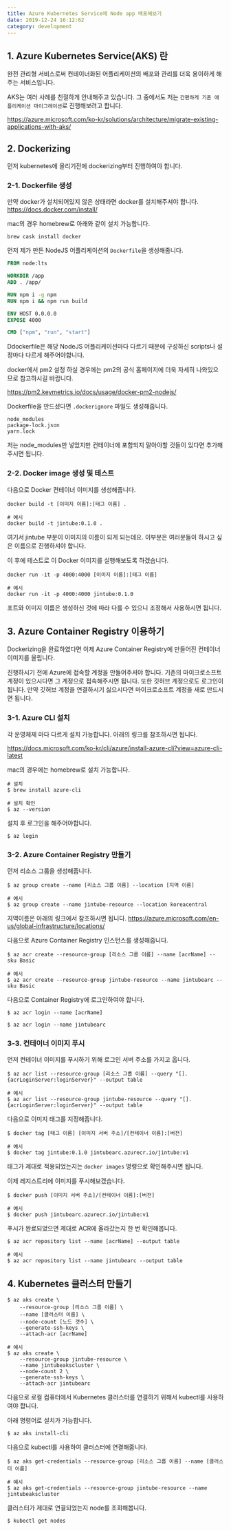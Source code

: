 ```yaml
---
title: Azure Kubernetes Service에 Node app 배포해보기
date: 2019-12-24 16:12:62
category: development
---
```


## 1. Azure Kubernetes Service(AKS) 란

완전 관리형 서비스로써 컨테이너화된 어플리케이션의 배포와 관리를 더욱 용이하게 해주는 서비스입니다.

AKS는 여러 사례를 친절하게 안내해주고 있습니다.
그 중에서도 저는 `간편하게 기존 애플리케이션 마이그레이션`로 진행해보려고 합니다.

https://azure.microsoft.com/ko-kr/solutions/architecture/migrate-existing-applications-with-aks/

## 2. Dockerizing

먼저 kubernetes에 올리기전에 dockerizing부터 진행하여야 합니다.

### 2-1. Dockerfile 생성

만약 docker가 설치되어있지 않은 상태라면 docker를 설치해주셔야 합니다.
https://docs.docker.com/install/

mac의 경우 homebrew로 아래와 같이 설치 가능합니다.

```shell
brew cask install docker
```

먼저 제가 만든 NodeJS 어플리케이션의 `Dockerfile`을 생성해줍니다.

```Dockerfile
FROM node:lts

WORKDIR /app
ADD . /app/

RUN npm i -g npm
RUN npm i && npm run build

ENV HOST 0.0.0.0
EXPOSE 4000

CMD ["npm", "run", "start"]
```

Ddockerfile은 해당 NodeJS 어플리케이션마다 다르기 때문에 구성하신 scripts나 설정마다 다르게 해주어야합니다.

docker에서 pm2 설정 하실 경우에는 pm2의 공식 홈페이지에 더욱 자세히 나와있으므로 참고하시길 바랍니다.

https://pm2.keymetrics.io/docs/usage/docker-pm2-nodejs/

Dockerfile을 만드셨다면 `.dockerignore` 파일도 생성해줍니다.

```
node_modules
package-lock.json
yarn.lock
```

저는 node_modules만 넣었지만 컨테이너에 포함되지 말아야할 것들이 있다면 추가해주시면 됩니다.

### 2-2. Docker image 생성 및 테스트

다음으로 Docker 컨테이너 이미지를 생성해줍니다.

```shell
docker build -t [이미지 이름]:[태그 이름] .

# 예시
docker build -t jintube:0.1.0 .
```

여기서 jintube 부분이 이미지의 이름이 되게 되는데요.
이부분은 여러분들이 하시고 싶은 이름으로 진행하셔야 합니다.

이 후에 테스트로 이 Docker 이미지를 실행해보도록 하겠습니다.

```shell
docker run -it -p 4000:4000 [이미지 이름]:[태그 이름]

# 예시
docker run -it -p 4000:4000 jintube:0.1.0
```

포트와 이미지 이름은 생성하신 것에 따라 다를 수 있으니 조정해서 사용하시면 됩니다.

## 3. Azure Container Registry 이용하기

Dockerizing을 완료하였다면 이제 Azure Container Registry에 만들어진 컨테이너 이미지를 올립니다.

진행하시기 전에 Azure에 접속할 계정을 만들어주셔야 합니다.
기존의 마이크로소프트 계정이 있으시다면 그 계정으로 접속해주시면 됩니다.
또한 깃허브 계정으로도 로그인이 됩니다.
만약 깃허브 계정을 연결하시기 싫으시다면 마이크로소프트 계정을 새로 만드시면 됩니다.

### 3-1. Azure CLI 설치

각 운영체제 마다 다르게 설치 가능합니다.
아래의 링크를 참조하시면 됩니다.

https://docs.microsoft.com/ko-kr/cli/azure/install-azure-cli?view=azure-cli-latest

mac의 경우에는 homebrew로 설치 가능합니다.

```shell
# 설치
$ brew install azure-cli

# 설치 확인
$ az --version
```

설치 후 로그인을 해주어야합니다.

```shell
$ az login
```

### 3-2. Azure Container Registry 만들기

먼저 리소스 그룹을 생성해줍니다.

```shell
$ az group create --name [리소스 그룹 이름] --location [지역 이름]

# 예시
$ az group create --name jintube-resource --location koreacentral
```

지역이름은 아래의 링크에서 참조하시면 됩니다.
https://azure.microsoft.com/en-us/global-infrastructure/locations/

다음으로 Azure Container Registry 인스턴스를 생성해줍니다.

```shell
$ az acr create --resource-group [리소스 그룹 이름] --name [acrName] --sku Basic

# 예시
$ az acr create --resource-group jintube-resource --name jintubearc --sku Basic
```

다음으로 Container Registry에 로그인하여야 합니다.

```shell
$ az acr login --name [acrName]

$ az acr login --name jintubearc
```

### 3-3. 컨테이너 이미지 푸시

먼저 컨테이너 이미지를 푸시하기 위해 로그인 서버 주소를 가지고 옵니다.

```shell
$ az acr list --resource-group [리소스 그룹 이름] --query "[].{acrLoginServer:loginServer}" --output table

# 예시
$ az acr list --resource-group jintube-resource --query "[].{acrLoginServer:loginServer}" --output table
```

다음으로 이미지 태그를 지정해줍니다.

```shell
$ docker tag [태그 이름] [이미지 서버 주소]/[컨테이너 이름]:[버전]

# 예시
$ docker tag jintube:0.1.0 jintubearc.azurecr.io/jintube:v1
```

태그가 제대로 적용되었는지는 `docker images` 명령으로 확인해주시면 됩니다.

이제 레지스트리에 이미지를 푸시해보겠습니다.

```shell
$ docker push [이미지 서버 주소]/[컨테이너 이름]:[버전]

# 예시
$ docker push jintubearc.azurecr.io/jintube:v1
```

푸시가 완료되었으면 제대로 ACR에 올라갔는지 한 번 확인해봅니다.

```shell
$ az acr repository list --name [acrName] --output table

# 예시
$ az acr repository list --name jintubearc --output table
```

## 4. Kubernetes 클러스터 만들기

```shell
$ az aks create \
    --resource-group [리소스 그룹 이름] \
    --name [클러스터 이름] \
    --node-count [노드 갯수] \
    --generate-ssh-keys \
    --attach-acr [acrName]

# 예시
$ az aks create \
    --resource-group jintube-resource \
    --name jintubeakscluster \
    --node-count 2 \
    --generate-ssh-keys \
    --attach-acr jintubearc
```

다음으로 로컬 컴퓨터에서 Kubernetes 클러스터를 연결하기 위해서 kubectl를 사용하여야 합니다.

아래 명령어로 설치가 가능합니다.

```shell
$ az aks install-cli
```

다음으로 kubectl를 사용하여 클러스터에 연결해줍니다.

```shell
$ az aks get-credentials --resource-group [리소스 그룹 이름] --name [클러스터 이름]

# 예시
$ az aks get-credentials --resource-group jintube-resource --name jintubeakscluster
```

클러스터가 제대로 연결되었는지 node를 조회해봅니다.

```shell
$ kubectl get nodes
```
